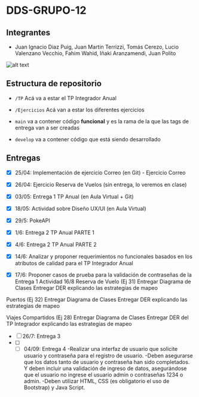 # DDS-GRUPO-12
## Integrantes
  - Juan Ignacio Diaz Puig, Juan Martin Terrizzi, Tomás Cerezo, Lucio Valenzano Vecchio, Fahim Wahid, Iñaki Aranzamendi, Juan Polito

![alt text](https://bocajuniors2016.wordpress.com/wp-content/uploads/2016/03/telon-bandera-boca-juniors-la-12-tevez.jpeg)

## Estructura de repositorio

- ```/TP``` Acá va a estar el TP Integrador Anual

- ```/Ejercicios``` Acá van a estar los diferentes ejercicios

- ```main``` va a contener código **funcional**  y es la rama de la que las tags de entrega van a ser creadas

- ```develop``` va a contener código que está siendo desarrollado

## Entregas

- [X] 25/04: Implementación de ejercicio Correo (en Git) - Ejercicio Correo

- [X] 26/04: Ejercicio Reserva de Vuelos (sin entrega, lo veremos en clase)

- [X] 03/05: Entrega 1 TP Anual (en Aula Virtual + Git)

- [X] 18/05: Actividad sobre Diseño UX/UI (en Aula Virtual)

- [X] 29/5: PokeAPI

- [X] 1/6: Entrega 2 TP Anual PARTE 1

- [X] 4/6: Entrega 2 TP Anual PARTE 2

- [X] 14/6: Analizar y proponer requerimientos no funcionales basados en los atributos de calidad para el TP Integrador Anual

- [X] 17/6: Proponer casos de prueba para la validación de contraseñas de la Entrega 1
Actividad 16/8
Reserva de Vuelo (Ej 31)
Entregar Diagrama de Clases
Entregar DER explicando las estrategias de mapeo

Puertos (Ej 32)
Entregar Diagrama de Clases
Entregar DER explicando las estrategias de mapeo

Viajes Compartidos (Ej 28)
Entregar Diagrama de Clases
Entregar DER del TP Integrador explicando las estrategias de mapeo

- [ ] 26/7: Entrega 3
- [ ] - [ ] 04/09: Entrega 4
-Realizar una interfaz de usuario que solicite usuario y contraseña para el registro de usuario.
-Deben asegurarse que los datos tanto de usuario y contraseña han sido completados.
Y deben incluir una validación de ingreso de datos, asegurándose que el usuario no ingrese el usuario admin o contraseñas 1234 o admin.
-Deben utilizar HTML, CSS (es obligatorio el uso de Bootstrap) y Java Script.
